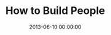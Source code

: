 ---
layout: series
series: "How to Build People"
permalink: "/how-to-build-people/"
title: "How to Build People"
date: 2013-06-10 00:00:00
endDate: 2013-07-07 00:00:00
description: "God designed each of us to be pretty great. And His biggest tool for building the best versions of ourselves? Other people. Over the next four weeks, hear from expert people-builders as they share how God uses them to make others great."
src: "http://s3.amazonaws.com/crossroads-media/images/190x110_HowToBuildPeople.jpg"
---